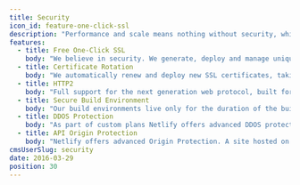 ```yaml
---
title: Security
icon_id: feature-one-click-ssl
description: "Performance and scale means nothing without security, which is why Netlify offers it all, from free automated SSL and HTTP2 as default, to instant password protection and secure build environments."
features:
  - title: Free One-Click SSL
    body: "We believe in security. We generate, deploy and manage unique SSL certificates for each site with just, all completely free."
  - title: Certificate Rotation
    body: "We automatically renew and deploy new SSL certificates, taking the pain out of Certificate management."
  - title: HTTP2
    body: "Full support for the next generation web protocol, built for better performance and more efficient asset loading."
  - title: Secure Build Environment
    body: "Our build environments live only for the duration of the build. Combined with a build cache, we ensure that each build is fast and fully isolated."
  - title: DDOS Protection
    body: "As part of custom plans Netlify offers advanced DDOS protection and mitigation via several partnerships."
  - title: API Origin Protection
    body: "Netlify offers advanced Origin Protection. A site hosted on a CDN is protected from malware, but it can still be vulnerable to both DDOS and attacks on any APIs used. This service uses a new way of whitelabeling benign traffic at CDN level. Keep your API safe while filtering out bot traffic and never lose performance!"
cmsUserSlug: security
date: 2016-03-29
position: 30
---
```

